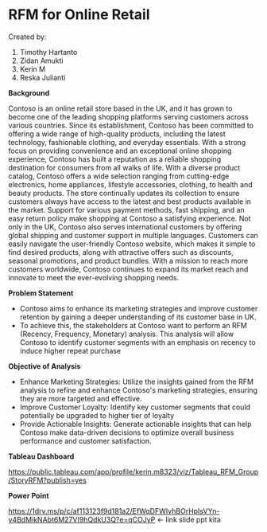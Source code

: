 # **RFM for Online Retail**

Created by:
1. Timothy Hartanto​
2. Zidan Amukti​
3. Kerin M​
4. Reska Julianti



**Background**

Contoso is an online retail store based in the UK, and it has grown to become one of the leading shopping platforms serving customers across various countries. Since its establishment, Contoso has been committed to offering a wide range of high-quality products, including the latest technology, fashionable clothing, and everyday essentials. With a strong focus on providing convenience and an exceptional online shopping experience, Contoso has built a reputation as a reliable shopping destination for consumers from all walks of life.
With a diverse product catalog, Contoso offers a wide selection ranging from cutting-edge electronics, home appliances, lifestyle accessories, clothing, to health and beauty products. The store continually updates its collection to ensure customers always have access to the latest and best products available in the market.
Support for various payment methods, fast shipping, and an easy return policy make shopping at Contoso a satisfying experience. Not only in the UK, Contoso also serves international customers by offering global shipping and customer support in multiple languages.
Customers can easily navigate the user-friendly Contoso website, which makes it simple to find desired products, along with attractive offers such as discounts, seasonal promotions, and product bundles. With a mission to reach more customers worldwide, Contoso continues to expand its market reach and innovate to meet the ever-evolving shopping needs.

**Problem Statement**

- Contoso aims to enhance its marketing strategies and improve customer retention by gaining a deeper understanding of its customer base in UK.
- To achieve this, the stakeholders at Contoso want to perform an RFM (Recency, Frequency, Monetary) analysis. This analysis will allow Contoso to identify customer segments with an emphasis on recency to induce higher repeat purchase

**Objective of Analysis**

- Enhance Marketing Strategies: Utilize the insights gained from the RFM analysis to refine and enhance Contoso's marketing strategies, ensuring they are more targeted and effective.
- Improve Customer Loyalty: Identify key customer segments that could potentially be upgraded to higher tier of loyalty
- Provide Actionable Insights: Generate actionable insights that can help Contoso make data-driven decisions to optimize overall business performance and customer satisfaction.

**Tableau Dashboard**

https://public.tableau.com/app/profile/kerin.m8323/viz/Tableau_RFM_Group/StoryRFM?publish=yes

**Power Point**
  
https://1drv.ms/p/c/af113123f9d181a2/EfWqDFWIvhBOrHpIsVYn-y4BdMikNAbt6M27VI9hQdkU3Q?e=qCOJyP <- link slide ppt kita
